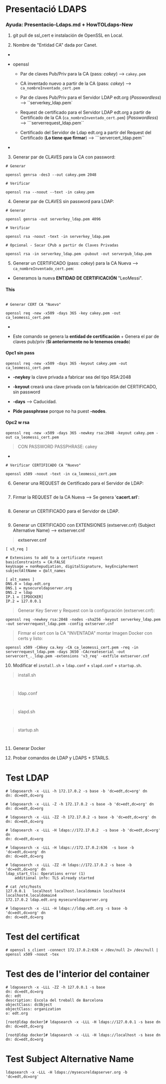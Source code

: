 # Presentació LDAPS

### Ayuda: Presentacio-Ldaps.md + HowTOLdaps-New

1. git pull de ssl_cert e instalación de OpenSSL en Local.

2. Nombre de "Entidad CA" dada por Canet.

-
* openssl

    * Par de claves Pub/Priv para la CA (pass: _cakey_) --> ``cakey.pem``

    * CA inventado nuevo a partir de la CA (pass: _cakey_) --> ``ca_nombreInventado_cert.pem``

    * Par de claves Pub/Priv para el Servidor LDAP edt.org (_Passwordless_) --> ``serverkey_ldap.pem` 

    * Request de certificado para el Servidor LDAP edt.org a partir de Certificado de la CA (``ca_nombreInventado_cert.pem``) (_Passwordless_) --> ```serverrequest_ldap.pem``

    * Certificado del Servidor de Ldap edt.org a partir del Request del Certificado (__Lo tiene que firmar__) --> ```servercert_ldap.pem``
-

3. Generar par de CLAVES para la CA con password:

```
# Generar

openssl genrsa -des3 --out cakey.pem 2048

# Verificar

openssl rsa --noout --text -in cakey.pem
```

4. Generar par de CLAVES sin password para LDAP:

```
# Generar

openssl genrsa -out serverkey_ldap.pem 4096

# Verificar

openssl rsa -noout -text -in serverkey_ldap.pem

# Opcional - Sacar CPub a partir de Claves Privadas

openssl rsa -in serverkey_ldap.pem -pubout -out serverpub_ldap.pem

```

5. Generar un CERTIFICADO (pass: _cakey_) para la CA Nueva --> ``ca_nombreInventado_cert.pem``:

* Generamos la nueva __ENTIDAD DE CERTIFICACIÓN__ "LeoMessi".

#### This

```

# Generar CERT CA "Nuevo"

openssl req -new -x509 -days 365 -key cakey.pem -out ca_leomessi_cert.pem

```

-

* Este comando se genera la __entidad de certificación__ + Genera el par de claves pub/priv (__Si anteriormente no lo tenemos creado__)

#### Opc1 sin pass

```
openssl req -new -x509 -days 365 -keyout cakey.pem -out ca_leomessi_cert.pem

```

* **-neykey** la clave privada a fabricar sea del tipo RSA:2048

* **-keyout** creará una clave privada con la fabricación del CERTIFICADO, sin password

* **-days** --> Caducidad.

* **Pide passphrase** porque no ha puest **-nodes**.

#### Opc2 w rsa

```
openssl req -new -x509 -days 365 -newkey rsa:2048 -keyout cakey.pem -out ca_leomessi_cert.pem
```

> CON PASSWORD PASSPHRASE: cakey

-

```
# Verificar CERTIFICADO CA "Nuevo"

openssl x509 -noout -text -in ca_leomessi_cert.pem

```


6. Generar una REQUEST de Certificado para el Servidor de LDAP:

```

```

7. Firmar la REQUEST de la CA Nueva --> Se genera '__cacert.srl__':

```

```

8. Generar un CERTIFICADO para el Servidor de LDAP.

```

```

9. Generar un CERTIFICADO con EXTENSIONES (extserver.cnf) (Subject Alternative Name) --> extserver.cnf

> __extserver.cnf__

```
[ v3_req ]

# Extensions to add to a certificate request
basicConstraints = CA:FALSE
keyUsage = nonRepudiation, digitalSignature, keyEncipherment
subjectAltName = @alt_names

[ alt_names ]
DNS.0 = ldap.edt.org
DNS.1 = mysecureldapserver.org
DNS.2 = ldap
IP.1 = [IPDOCKER]
IP.2 = 127.0.0.1
```

> Generar Key Server y Request con la configuración (extserver.cnf):

```
openssl req -newkey rsa:2048 -nodes -sha256 -keyout serverkey_ldap.pem -out serverrequest_ldap.pem -config extserver.cnf
```


> Firmar el cert con la CA "INVENTADA" montar Imagen Docker con certs y listo:

```
openssl x509 -CAkey ca.key -CA ca_leomessi_cert.pem -req -in serverrequest_ldap.pem -days 3650 -CAcreateserial -out servercert_._ldap.pem -extensions 'v3_req' -extfile extserver.cnf
```


10. Modificar el `install.sh` + `ldap.conf` + `slapd.conf` + `startup.sh`.

> install.sh

```


```

> ldap.conf

```


```

> slapd.sh

```


```

> startup.sh

```


```

11. Generar Docker


12. Probar comandos de LDAP y LDAPS + STARLS.




# Test LDAP

```
# ldapsearch -x -LLL -h 172.17.0.2 -s base -b 'dc=edt,dc=org' dn
dn: dc=edt,dc=org

# ldapsearch -x -LLL -Z -h 172.17.0.2 -s base -b 'dc=edt,dc=org' dn
dn: dc=edt,dc=org

# ldapsearch -x -LLL -ZZ -h 172.17.0.2 -s base -b 'dc=edt,dc=org' dn
dn: dc=edt,dc=org

# ldapsearch -x -LLL -H ldaps://172.17.0.2  -s base -b 'dc=edt,dc=org' dn
dn: dc=edt,dc=org

# ldapsearch -x -LLL -H ldaps://172.17.0.2:636  -s base -b 'dc=edt,dc=org' dn
dn: dc=edt,dc=org

# ldapsearch -x -LLL -ZZ -H ldaps://172.17.0.2 -s base -b 'dc=edt,dc=org' dn
ldap_start_tls: Operations error (1)
	additional info: TLS already started
```

```
# cat /etc/hosts
127.0.0.1   localhost localhost.localdomain localhost4 localhost4.localdomain4
172.17.0.2 ldap.edt.org mysecureldapserver.org

# ldapsearch -x -LLL -H ldaps://ldap.edt.org -s base -b 'dc=edt,dc=org' dn
dn: dc=edt,dc=org
```

# Test del certificat

```
# openssl s_client -connect 172.17.0.2:636 < /dev/null 2> /dev/null | openssl x509 -noout -tex
```

# Test des de l'interior del container

```
# ldapsearch -x -LLL -ZZ -h 127.0.0.1 -s base
dn: dc=edt,dc=org
dc: edt
description: Escola del treball de Barcelona
objectClass: dcObject
objectClass: organization
o: edt.org

[root@ldap docker]# ldapsearch -x -LLL -H ldaps://127.0.0.1 -s base dn
dn: dc=edt,dc=org

[root@ldap docker]# ldapsearch -x -LLL -H ldaps://localhost -s base dn
dn: dc=edt,dc=org
```

# Test Subject Alternative Name

```
ldapsearch -x -LLL -H ldaps://mysecureldapserver.org -b 'dc=edt,dc=org'
```
